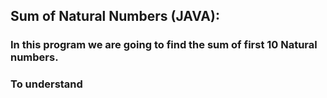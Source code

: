 ## Sum of Natural Numbers (JAVA):
### In this program we are going to find the sum of first 10 Natural numbers.

### To understand
